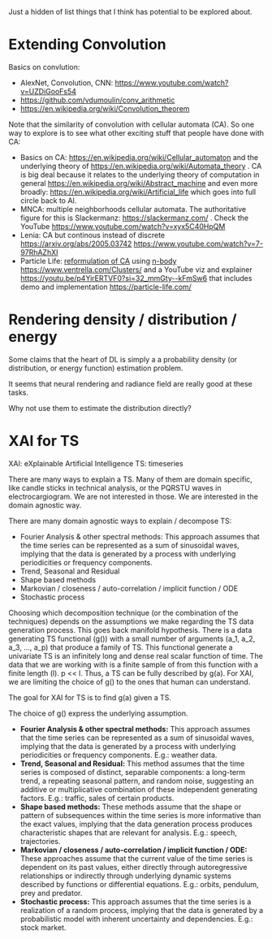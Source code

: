 Just a hidden of list things that I think has potential to be explored about.





# Extending Convolution

Basics on convlution:

* AlexNet, Convolution, CNN: https://www.youtube.com/watch?v=UZDiGooFs54
* https://github.com/vdumoulin/conv_arithmetic
* https://en.wikipedia.org/wiki/Convolution_theorem

Note that the similarity of convolution with cellular automata (CA). So one way to explore is to see what other exciting stuff that people have done with CA:

* Basics on CA: https://en.wikipedia.org/wiki/Cellular_automaton and the underlying theory of https://en.wikipedia.org/wiki/Automata_theory . CA is big deal because it relates to the underlying theory of computation in general https://en.wikipedia.org/wiki/Abstract_machine and even more broadly: https://en.wikipedia.org/wiki/Artificial_life which goes into full circle back to AI.
* MNCA: multiple neighborhoods cellular automata. The authoritative figure for this is Slackermanz: https://slackermanz.com/ . Check the YouTube https://www.youtube.com/watch?v=xyx5C40HpQM 
* Lenia: CA but continous instead of discrete https://arxiv.org/abs/2005.03742 https://www.youtube.com/watch?v=7-97RhAZhXI
* Particle Life: [reformulation of CA](https://youtu.be/Z_zmZ23grXE?si=DUSOc9f8xnDHB6Rt) using [n-body](https://en.wikipedia.org/wiki/N-body_problem#Other_n-body_problems) https://www.ventrella.com/Clusters/ and a YouTube viz and explainer https://youtu.be/p4YirERTVF0?si=32_mmGty--kFmSw6 that includes demo and implementation https://particle-life.com/ 






# Rendering density / distribution / energy

Some claims that the heart of DL is simply a a probability density (or distribution, or energy function) estimation problem.

It seems that neural rendering and radiance field are really good at these tasks.

Why not use them to estimate the distribution directly?




# XAI for TS
XAI: eXplainable Artificial Intelligence
TS: timeseries 

There are many ways to explain a TS.
Many of them are domain specific, like candle sticks in technical analysis, or the PQRSTU waves in electrocargiogram.
We are not interested in those.
We are interested in the domain agnostic way.

There are many domain agnostic ways to explain / decompose TS:
* Fourier Analysis & other spectral methods: This approach assumes that the time series can be represented as a sum of sinusoidal waves, implying that the data is generated by a process with underlying periodicities or frequency components.
* Trend, Seasonal and Residual
* Shape based methods
* Markovian / closeness / auto-correlation / implicit function / ODE
* Stochastic process

Choosing which decomposition technique (or the combination of the techniques) depends on the assumptions we make regarding the TS data generation process.
This goes back manifold hypothesis.
There is a data generating TS functional (g()) with a small number of arguments (a_1, a_2, a_3, ..., a_p) that produce a family of TS.
This functional generate a univariate TS is an infinitely long and dense real scalar function of time.
The data that we are working with is a finite sample of from this function with a finite length (l).
p << l.
Thus, a TS can be fully described by g(a).
For XAI, we are limiting the choice of g() to the ones that human can understand.

The goal for XAI for TS is to find g(a) given a TS.

The choice of g() express the underlying assumption.
* **Fourier Analysis & other spectral methods:** This approach assumes that the time series can be represented as a sum of sinusoidal waves, implying that the data is generated by a process with underlying periodicities or frequency components. E.g.: weather data.
* **Trend, Seasonal and Residual:** This method assumes that the time series is composed of distinct, separable components: a long-term trend, a repeating seasonal pattern, and random noise, suggesting an additive or multiplicative combination of these independent generating factors. E.g.: traffic, sales of certain products.
* **Shape based methods:** These methods assume that the shape or pattern of subsequences within the time series is more informative than the exact values, implying that the data generation process produces characteristic shapes that are relevant for analysis. E.g.: speech, trajectories.
* **Markovian / closeness / auto-correlation / implicit function / ODE:** These approaches assume that the current value of the time series is dependent on its past values, either directly through autoregressive relationships or indirectly through underlying dynamic systems described by functions or differential equations. E.g.: orbits, pendulum, prey and predator.
* **Stochastic process:** This approach assumes that the time series is a realization of a random process, implying that the data is generated by a probabilistic model with inherent uncertainty and dependencies. E.g.: stock market.


